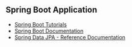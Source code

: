 ## Spring Boot Application

- [Spring Boot Tutorials](http://www.springboottutorial.com/)
- [Spring Boot Documentation](https://docs.spring.io/spring-boot/docs/current-SNAPSHOT/reference/htmlsingle/)
- [Spring Data JPA - Reference Documentation](https://docs.spring.io/spring-data/jpa/docs/current/reference/html/)
